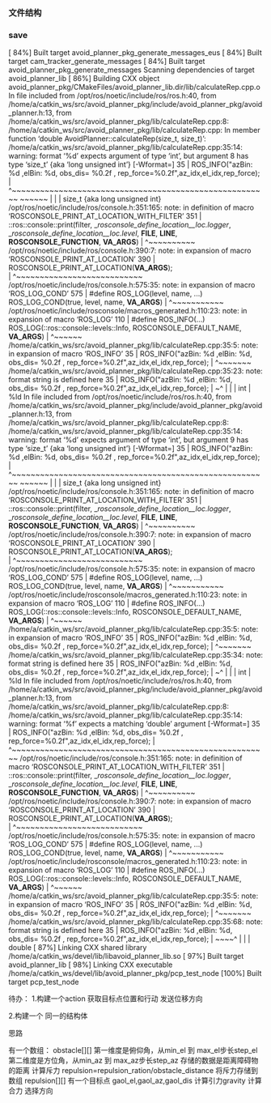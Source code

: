 ### 文件结构

### save
[ 84%] Built target avoid_planner_pkg_generate_messages_eus
[ 84%] Built target cam_tracker_generate_messages
[ 84%] Built target avoid_planner_pkg_generate_messages
Scanning dependencies of target avoid_planner_lib
[ 86%] Building CXX object avoid_planner_pkg/CMakeFiles/avoid_planner_lib.dir/lib/calculateRep.cpp.o
In file included from /opt/ros/noetic/include/ros/ros.h:40,
                 from /home/a/catkin_ws/src/avoid_planner_pkg/include/avoid_planner_pkg/avoid_planner.h:13,
                 from /home/a/catkin_ws/src/avoid_planner_pkg/lib/calculateRep.cpp:8:
/home/a/catkin_ws/src/avoid_planner_pkg/lib/calculateRep.cpp: In member function ‘double AvoidPlanner::calculateRep(size_t, size_t)’:
/home/a/catkin_ws/src/avoid_planner_pkg/lib/calculateRep.cpp:35:14: warning: format ‘%d’ expects argument of type ‘int’, but argument 8 has type ‘size_t’ {aka ‘long unsigned int’} [-Wformat=]
   35 |     ROS_INFO("azBin: %d ,elBin: %d, obs_dis= %0.2f , rep_force=%0.2f",az_idx,el_idx,rep_force);
      |              ^~~~~~~~~~~~~~~~~~~~~~~~~~~~~~~~~~~~~~~~~~~~~~~~~~~~~~~~ ~~~~~~
      |                                                                       |
      |                                                                       size_t {aka long unsigned int}
/opt/ros/noetic/include/ros/console.h:351:165: note: in definition of macro ‘ROSCONSOLE_PRINT_AT_LOCATION_WITH_FILTER’
  351 |     ::ros::console::print(filter, __rosconsole_define_location__loc.logger_, __rosconsole_define_location__loc.level_, __FILE__, __LINE__, __ROSCONSOLE_FUNCTION__, __VA_ARGS__)
      |                                                                                                                                                                     ^~~~~~~~~~~
/opt/ros/noetic/include/ros/console.h:390:7: note: in expansion of macro ‘ROSCONSOLE_PRINT_AT_LOCATION’
  390 |       ROSCONSOLE_PRINT_AT_LOCATION(__VA_ARGS__); \
      |       ^~~~~~~~~~~~~~~~~~~~~~~~~~~~
/opt/ros/noetic/include/ros/console.h:575:35: note: in expansion of macro ‘ROS_LOG_COND’
  575 | #define ROS_LOG(level, name, ...) ROS_LOG_COND(true, level, name, __VA_ARGS__)
      |                                   ^~~~~~~~~~~~
/opt/ros/noetic/include/rosconsole/macros_generated.h:110:23: note: in expansion of macro ‘ROS_LOG’
  110 | #define ROS_INFO(...) ROS_LOG(::ros::console::levels::Info, ROSCONSOLE_DEFAULT_NAME, __VA_ARGS__)
      |                       ^~~~~~~
/home/a/catkin_ws/src/avoid_planner_pkg/lib/calculateRep.cpp:35:5: note: in expansion of macro ‘ROS_INFO’
   35 |     ROS_INFO("azBin: %d ,elBin: %d, obs_dis= %0.2f , rep_force=%0.2f",az_idx,el_idx,rep_force);
      |     ^~~~~~~~
/home/a/catkin_ws/src/avoid_planner_pkg/lib/calculateRep.cpp:35:23: note: format string is defined here
   35 |     ROS_INFO("azBin: %d ,elBin: %d, obs_dis= %0.2f , rep_force=%0.2f",az_idx,el_idx,rep_force);
      |                      ~^
      |                       |
      |                       int
      |                      %ld
In file included from /opt/ros/noetic/include/ros/ros.h:40,
                 from /home/a/catkin_ws/src/avoid_planner_pkg/include/avoid_planner_pkg/avoid_planner.h:13,
                 from /home/a/catkin_ws/src/avoid_planner_pkg/lib/calculateRep.cpp:8:
/home/a/catkin_ws/src/avoid_planner_pkg/lib/calculateRep.cpp:35:14: warning: format ‘%d’ expects argument of type ‘int’, but argument 9 has type ‘size_t’ {aka ‘long unsigned int’} [-Wformat=]
   35 |     ROS_INFO("azBin: %d ,elBin: %d, obs_dis= %0.2f , rep_force=%0.2f",az_idx,el_idx,rep_force);
      |              ^~~~~~~~~~~~~~~~~~~~~~~~~~~~~~~~~~~~~~~~~~~~~~~~~~~~~~~~        ~~~~~~
      |                                                                              |
      |                                                                              size_t {aka long unsigned int}
/opt/ros/noetic/include/ros/console.h:351:165: note: in definition of macro ‘ROSCONSOLE_PRINT_AT_LOCATION_WITH_FILTER’
  351 |     ::ros::console::print(filter, __rosconsole_define_location__loc.logger_, __rosconsole_define_location__loc.level_, __FILE__, __LINE__, __ROSCONSOLE_FUNCTION__, __VA_ARGS__)
      |                                                                                                                                                                     ^~~~~~~~~~~
/opt/ros/noetic/include/ros/console.h:390:7: note: in expansion of macro ‘ROSCONSOLE_PRINT_AT_LOCATION’
  390 |       ROSCONSOLE_PRINT_AT_LOCATION(__VA_ARGS__); \
      |       ^~~~~~~~~~~~~~~~~~~~~~~~~~~~
/opt/ros/noetic/include/ros/console.h:575:35: note: in expansion of macro ‘ROS_LOG_COND’
  575 | #define ROS_LOG(level, name, ...) ROS_LOG_COND(true, level, name, __VA_ARGS__)
      |                                   ^~~~~~~~~~~~
/opt/ros/noetic/include/rosconsole/macros_generated.h:110:23: note: in expansion of macro ‘ROS_LOG’
  110 | #define ROS_INFO(...) ROS_LOG(::ros::console::levels::Info, ROSCONSOLE_DEFAULT_NAME, __VA_ARGS__)
      |                       ^~~~~~~
/home/a/catkin_ws/src/avoid_planner_pkg/lib/calculateRep.cpp:35:5: note: in expansion of macro ‘ROS_INFO’
   35 |     ROS_INFO("azBin: %d ,elBin: %d, obs_dis= %0.2f , rep_force=%0.2f",az_idx,el_idx,rep_force);
      |     ^~~~~~~~
/home/a/catkin_ws/src/avoid_planner_pkg/lib/calculateRep.cpp:35:34: note: format string is defined here
   35 |     ROS_INFO("azBin: %d ,elBin: %d, obs_dis= %0.2f , rep_force=%0.2f",az_idx,el_idx,rep_force);
      |                                 ~^
      |                                  |
      |                                  int
      |                                 %ld
In file included from /opt/ros/noetic/include/ros/ros.h:40,
                 from /home/a/catkin_ws/src/avoid_planner_pkg/include/avoid_planner_pkg/avoid_planner.h:13,
                 from /home/a/catkin_ws/src/avoid_planner_pkg/lib/calculateRep.cpp:8:
/home/a/catkin_ws/src/avoid_planner_pkg/lib/calculateRep.cpp:35:14: warning: format ‘%f’ expects a matching ‘double’ argument [-Wformat=]
   35 |     ROS_INFO("azBin: %d ,elBin: %d, obs_dis= %0.2f , rep_force=%0.2f",az_idx,el_idx,rep_force);
      |              ^~~~~~~~~~~~~~~~~~~~~~~~~~~~~~~~~~~~~~~~~~~~~~~~~~~~~~~~
/opt/ros/noetic/include/ros/console.h:351:165: note: in definition of macro ‘ROSCONSOLE_PRINT_AT_LOCATION_WITH_FILTER’
  351 |     ::ros::console::print(filter, __rosconsole_define_location__loc.logger_, __rosconsole_define_location__loc.level_, __FILE__, __LINE__, __ROSCONSOLE_FUNCTION__, __VA_ARGS__)
      |                                                                                                                                                                     ^~~~~~~~~~~
/opt/ros/noetic/include/ros/console.h:390:7: note: in expansion of macro ‘ROSCONSOLE_PRINT_AT_LOCATION’
  390 |       ROSCONSOLE_PRINT_AT_LOCATION(__VA_ARGS__); \
      |       ^~~~~~~~~~~~~~~~~~~~~~~~~~~~
/opt/ros/noetic/include/ros/console.h:575:35: note: in expansion of macro ‘ROS_LOG_COND’
  575 | #define ROS_LOG(level, name, ...) ROS_LOG_COND(true, level, name, __VA_ARGS__)
      |                                   ^~~~~~~~~~~~
/opt/ros/noetic/include/rosconsole/macros_generated.h:110:23: note: in expansion of macro ‘ROS_LOG’
  110 | #define ROS_INFO(...) ROS_LOG(::ros::console::levels::Info, ROSCONSOLE_DEFAULT_NAME, __VA_ARGS__)
      |                       ^~~~~~~
/home/a/catkin_ws/src/avoid_planner_pkg/lib/calculateRep.cpp:35:5: note: in expansion of macro ‘ROS_INFO’
   35 |     ROS_INFO("azBin: %d ,elBin: %d, obs_dis= %0.2f , rep_force=%0.2f",az_idx,el_idx,rep_force);
      |     ^~~~~~~~
/home/a/catkin_ws/src/avoid_planner_pkg/lib/calculateRep.cpp:35:68: note: format string is defined here
   35 |     ROS_INFO("azBin: %d ,elBin: %d, obs_dis= %0.2f , rep_force=%0.2f",az_idx,el_idx,rep_force);
      |                                                                ~~~~^
      |                                                                    |
      |                                                                    double
[ 87%] Linking CXX shared library /home/a/catkin_ws/devel/lib/libavoid_planner_lib.so
[ 97%] Built target avoid_planner_lib
[ 98%] Linking CXX executable /home/a/catkin_ws/devel/lib/avoid_planner_pkg/pcp_test_node
[100%] Built target pcp_test_node


待办：
1.构建一个action
获取目标点位置和行动
发送位移方向

2.构建一个
同一的结构体

思路

有一个数组：
obstacle[][]
第一维度是俯仰角，从min_el 到 max_el步长step_el
第二维度是方位角，从min_az 到 max_az步长step_az
存储的数据是距离障碍物的距离
计算斥力
repulsion=repulsion_ration/obstacle_distance
将斥力存储到数组
repulsion[][]
有一个目标点 gaol_el,gaol_az,gaol_dis
计算引力gravity
计算合力
选择方向


